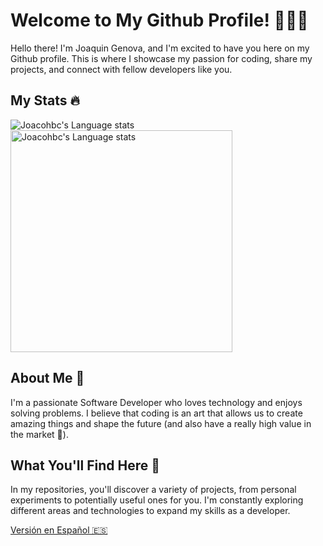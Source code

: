 # Welcome to My Github Profile! 👏👏👏
Hello there! I'm Joaquin Genova, and I'm excited to have you here on my Github profile. This is where I showcase my passion for coding, share my projects, and connect with fellow developers like you.

## My Stats 🔥
<img src="https://github-readme-stats.vercel.app/api?username=Joacohbc&show_icons=true&theme=dark" alt="Joacohbc's Language stats" /> </a>
<img src="https://github-readme-stats.vercel.app/api/top-langs/?username=Joacohbc&theme=dark&layout=compact" width="355px" alt="Joacohbc's Language stats" /></a>

## About Me 🤙
I'm a passionate Software Developer who loves technology and enjoys solving problems. I believe that coding is an art that allows us to create amazing things and shape the future (and also have a really high value in the market 🤣).

## What You'll Find Here 🧐
In my repositories, you'll discover a variety of projects, from personal experiments to potentially useful ones for you. I'm constantly exploring different areas and technologies to expand my skills as a developer.

[Versión en Español 🇪🇸](/README-ES.md)
